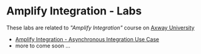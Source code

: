 # Amplify Integration - Labs

These labs are related to  *"Amplify Integration"* course on [Axway University](https://university.axway.com/)

 - [Amplify Integration - Asynchronous Integration Use Case](asynchronous-integration-use-case)
 -  more to come soon ...